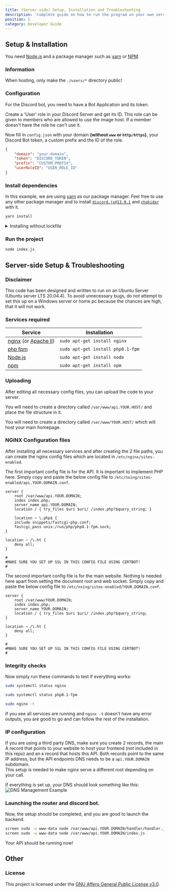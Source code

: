 ```yaml
---
title: (Server-side) Setup, Installation and Troubleshooting
description: 'Complete guide on how to run the program on your own server.'
position: 5
category: Developer Guide
---
```


## Setup & Installation

You need [Node.js](https://nodejs.org/en/) and a package manager such as [yarn](https://yarnpkg.com/) or [NPM](https://www.npmjs.com/).

### Information
When hosting, only make the `./users/*` directory public!

### Configuration
For the Discord bot, you need to have a Bot Application and its token.

Create a 'User' role in your Discord Server and get its ID. This role can be given to members who are allowed to use the image host. If a member doesn't have the role he can't use it.

Now fill in `config.json` with your domain **(without `www` or `http/https`)**, your Discord Bot token, a custom prefix and the ID of the role.

```json
{
    "domain": "your.domain",
    "token": "DISCORD_TOKEN",
    "prefix": "CUSTOM_PREFIX",
    "userRoleID": "USER_ROLE_ID"
}
```

### Install dependencies
In this example, we are using [yarn](https://yarnpkg.com/) as our package manager. Feel free to use any other package manager and to install [`discord.js@13.9.1`](https://www.npmjs.com/package/discord.js/v/13.9.1) and [`chokidar`](https://www.npmjs.com/package/chokidar) with it.

```bash
yarn install
```

<details>
    <summary>Installing without lockfile</summary>
    <p> If you want to create a new lockfile / set up a new project, you can use the following command to add the required packages: </p>
    <code>yarn add discord.js@13.9.1</code>
    <br>
    <code>yarn add chokidar</code>
</details>

### Run the project 

```bash
node index.js
```


## Server-side Setup & Troubleshooting

### Disclaimer
This code has been designed and written to run on an Ubuntu Server (Ubuntu server LTS 20.04.4). To avoid unnecessary bugs, do not attempt to set this up on a Windows server or home pc because the chances are high, that it will not work.

### Services required  

| Service  | Installation |
| ------------- | ------------- |
| [nginx](https://nginx.org/) (or [Apache II](https://httpd.apache.org/))  | `sudo apt-get install nginx`  |
| [php fpm](https://php-fpm.org/)  | `sudo apt-get install php8.1-fpm`  |
| [Node.js](https://nodejs.org/)  | `sudo apt-get install node`  |
| [npm](https://www.npmjs.com/)  | `sudo apt-get install npm`  |

### Uploading  
After editing all necessary config files, you can upload the code to your server.

You will need to create a directory called ```/var/www/api.YOUR.HOST/``` and place the file structure in it.

You will need to create a directory called ```/var/www/YOUR.HOST/``` which will host your main homepage.  

### NGINX Configuration files

After installing all necessary services and after creating the 2 file paths, you can create the nginx config files which are located in ```/etc/nginx/sites-enabled```.  

The first important config file is for the API. It is important to implement PHP here. Simply copy and paste the below config file to ```/etc/nxing/sites-enabled/api.YOUR.DOMAIN.conf```.

```
server {
    root /var/www/api.YOUR.DOMAIN;  
    index index.php;
    server_name api.YOUR.DOMAIN;
    location / { try_files $uri $uri/ /index.php?$query_string; }

    location ~ \.php$ {
    include snippets/fastcgi-php.conf;
    fastcgi_pass unix:/run/php/php8.1-fpm.sock;
}

location ~ /\.ht {
    deny all;
}

#
#MAKE SURE YOU SET UP SSL IN THIS CONFIG FILE USING CERTBOT!
#
```

The second important config file is for the main website. Nothing is needed here apart from setting the document root and web socket. Simply copy and paste the below config file to ```/etc/nxing/sites-enabled/YOUR.DOMAIN.conf```.

```
server {
    root /var/www/YOUR.DOMAIN;  
    index index.php;
    server_name YOUR.DOMAIN;
    location / { try_files $uri $uri/ /index.php?$query_string; 
}

location ~ /\.ht {
    deny all;
}

#
#MAKE SURE YOU SET UP SSL IN THIS CONFIG FILE USING CERTBOT!
#
```


### Integrity checks

Now simply run these commands to test if everything works:

```bash
sudo systemctl status nginx
```

```bash
sudo systemctl status php8.1-fpm
```

```bash
sudo nginx -t 
```

If you see all services are running and `nginx -t` doesn't have any error outputs, you are good to go and can follow the rest of the installation.

### IP configuration
If you are using a third party DNS, make sure you create 2 records, the main A record that points to your website to host your frontend (not included in this repo) and an  `A` record that hosts this API. Both records point to the same IP address, but the API endpoints DNS needs to be a `api.YOUR.DOMAIN` subdomain.  
This setup is needed to make nginx serve a different root depending on your call.  

If everything is set up, your DNS should look something like this:  
![DNS Management Example](https://imgur.com/rogmSEZ)


### Launching the router and discord bot.

Now, the setup should be completed, and you are good to launch the backend.  

```bash
screen sudo -u www-data node /var/www/api.YOUR.DOMAIN/handler/handler.js
screen sudo -u www-data node /var/www/api.YOUR.DOMAIN/index.js
```  

Your API should be running now!


## Other

### License

This project is licensed under the [GNU Affero General Public License v3.0](https://github.com/KonVision/OpenBot/blob/main/LICENSE).

